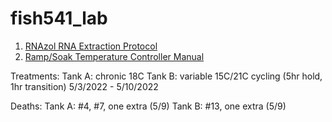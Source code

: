 # fish541_lab

1. [RNAzol RNA Extraction Protocol](https://github.com/mattgeorgephd/NOPP-gigas-ploidy-temp/blob/main/202107_EXP2/tag-seq/RNAzol_RT_extraction_protocol.docx)
2. [Ramp/Soak Temperature Controller Manual](https://www.dropbox.com/s/3okvpqwuyb3vhjj/SYL-2352P%20Manual%20%282%29.pdf?dl=0)

Treatments:
Tank A: chronic 18C
Tank B: variable 15C/21C cycling (5hr hold, 1hr transition) 
5/3/2022 - 5/10/2022

Deaths:
Tank A: #4, #7, one extra (5/9)
Tank B: #13, one extra (5/9)
